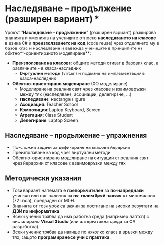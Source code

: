 # Наследяване – продължение (разширен вариант) *

Урокът "**Наследяване – продължение**" (разширен вариант) разширява знанията и уменията на учениците относно **наследяването на класове** в езика C# и **преизползването на код** (code reuse) чрез отделянето му в базов клас и наследяване и въвежда учениците в принципите на обктно**-ориентираното моделиране**:
 - **Преизползване на класове**: общите методи отиват в базовия клас, а различните - в класа-наследник
   - **Виртуални методи** (virtual) и подмяна на имплементация в класа-наследник
 - **Обектно-ориентирано моделиране** (ОО моделиране)
    - Моделиране на реалния свят чрез класове и взаимовръзки между тях (наследяване, асоциации, делегиране, …)
    - **Наследяване**: Rectangle _<is a kind of>_ Figure
    - **Асоциация**: Teacher _<works in a>_ School
    - **Композиция**: Laptop _<has own>_ Keyboard, Screen
    - **Агрегация**: Class _<contains many>_ Student
    - **Делегиране**: Laptop _<delegates to>_ Screen <printing>

## Наследяване – продължение – упражнения
  - По-сложни задачи за дефиниране на класови йерархии
  - Преизползване на код чрез виртуални методи
  - Обектно-ориентирано моделиране на ситуации от реалния свят чрез йерархии от класове с взаимовръзки между тях

## Методически указания
  - Този вариант на темата е **препоръчителен** за **по-напреднали** ученици или при наличие на **по-голям брой часове** от минималния (72 часа), предвиден от МОН.
  - Знанията от този урок са важни за постигане на високи резултати на **ДЗИ по информатика**.
  - Всеки ученик трябва да има работна среда (например лаптоп) с инсталирано **Visual Studio** (или алтернативна среда за C# разработка).
  - Всеки ученик трябва да напише по няколко класа в връзки между тях, защото **програмиране сe учи с практика**.
